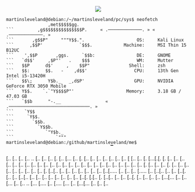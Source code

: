  <div align="center">
  <img src="https://readme-typing-svg.demolab.com?font=Fira+Code&size=18&duration=2500&pause=1000&color=00FF00&center=true&width=440&lines=User%3A+Martin+Sleveland;Loading+cyber+intelligence...;Injecting+knowledge+into+brainframe...;Connection:+Established+%E2%9C%94">
</div>

```           
martinsleveland@debian:/~/martinsleveland/pc/sys$ neofetch
                ,met$$$$$gg.                                                         
```         ,g$$$$$$$$$$$$$$$P.     « .─────────────. » « .─────────────. »
```       ,g$$P"     """Y$$.".                    OS:     Kali Linux                                                                  
```      ,$$P'              `$$$.            Machine:     MSI Thin 15 B12UC 
```    ',$$P       ,ggs.     `$$b:                DE:     GNOME                                                        
```   `d$$'     ,$P"'   .    $$$                  WM:     Mutter 
```   $$P      d$'     ,    $$P"               Shell:     zsh 
```   $$:      $$.   -    ,d$$'                  CPU:     13th Gen Intel i5-13420H                                                                  
```   $$\;      Y$b._   _,d$P'                   GPU:     NVIDIA GeForce RTX 3050 Mobile                                                      
```   Y$$.    `.`"Y$$$$P"'                    Memory:     3.18 GB / 47.03 GB                                                                          
```   `$$b      "-.__                 « .───────────────────────────────. »
```    `Y$$                                                                                     
```     `Y$$.                                                                                               
```       `$$b.                    
```         `Y$$b.                 
```            `"Y$b._                                                                                            
```                `"""
martinsleveland@debian:/github/martinsleveland/me$
                                        ▔
```                                                                       

[..       [..                   [..                     [.. ..   [..                                [..                        [..
[. [..   [...                   [..   [.              [..    [.. [..                                [..                        [..
[.. [.. [ [..   [..    [. [...[.[. [.   [.. [..        [..       [..   [..    [..     [..   [..     [..   [..    [.. [..       [..
[..  [..  [.. [..  [..  [..     [..  [.. [..  [..        [..     [.. [.   [..  [..   [..  [.   [..  [.. [..  [..  [..  [.. [.. [..
[..   [.  [..[..   [..  [..     [..  [.. [..  [..           [..  [..[..... [..  [.. [..  [..... [.. [..[..   [..  [..  [..[.   [..
[..       [..[..   [..  [..     [..  [.. [..  [..     [..    [.. [..[.           [.[..   [.         [..[..   [..  [..  [..[.   [..
[..       [..  [.. [...[...      [.. [..[...  [..       [.. ..  [...  [....       [..      [....   [...  [.. [...[...  [.. [.. [..
                                                                                                                                  
